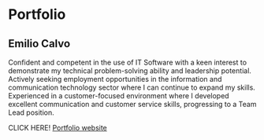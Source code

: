 # Portfolio
## Emilio Calvo

Confident and competent in the use of IT Software with a keen interest to
demonstrate my technical problem-solving ability and leadership potential. Actively
seeking employment opportunities in the information and communication technology
sector where I can continue to expand my skills. Experienced in a customer-focused
environment where I developed excellent communication and customer service
skills, progressing to a Team Lead position.

CLICK HERE! [Portfolio website](https://emiliojosecalvo.github.io/portfolio/)